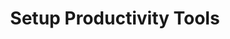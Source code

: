 ---
sidebar_position: 4
title: "Setup Productivity Tools"
sidebar_label: "Setup Productivity Tools"
description: "Configure productivity software in Alpine Linux systems - install task managers, note-taking apps, calendar applications, and productivity utilities."
keywords:
  - "alpine productivity tools"
  - "task managers"
  - "note-taking apps"
  - "calendar apps"
  - "productivity software"
tags:
  - alpine
  - productivity-tools
  - task-managers
  - productivity-software
  - utilities
slug: /linux/alpine/software/desktop-applications/setup-productivity-tools
---
